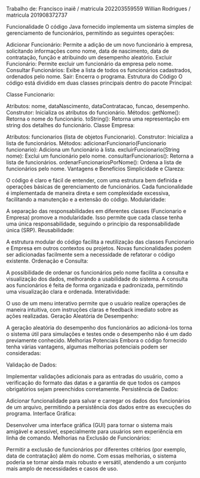 Trabalho de: Francisco inaiê / matricula 202203559559
              Willian Rodrigues / matricula 201908372737

Funcionalidade
O código Java fornecido implementa um sistema simples de gerenciamento de funcionários, permitindo as seguintes operações:

Adicionar Funcionário: Permite a adição de um novo funcionário à empresa, solicitando informações como nome, data de nascimento, data de contratação, função e atribuindo um desempenho aleatório.
Excluir Funcionário: Permite excluir um funcionário da empresa pelo nome.
Consultar Funcionários: Exibe a lista de todos os funcionários cadastrados, ordenados pelo nome.
Sair: Encerra o programa.
Estrutura do Código
O código está dividido em duas classes principais dentro do pacote Principal:

Classe Funcionario:

Atributos: nome, dataNascimento, dataContratacao, funcao, desempenho.
Construtor: Inicializa os atributos do funcionário.
Métodos:
getNome(): Retorna o nome do funcionário.
toString(): Retorna uma representação em string dos detalhes do funcionário.
Classe Empresa:

Atributos: funcionarios (lista de objetos Funcionario).
Construtor: Inicializa a lista de funcionários.
Métodos:
adicionarFuncionario(Funcionario funcionario): Adiciona um funcionário à lista.
excluirFuncionario(String nome): Exclui um funcionário pelo nome.
consultarFuncionarios(): Retorna a lista de funcionários.
ordenarFuncionariosPorNome(): Ordena a lista de funcionários pelo nome.
Vantagens e Benefícios
Simplicidade e Clareza:

O código é claro e fácil de entender, com uma estrutura bem definida e operações básicas de gerenciamento de funcionários.
Cada funcionalidade é implementada de maneira direta e sem complexidade excessiva, facilitando a manutenção e a extensão do código.
Modularidade:

A separação das responsabilidades em diferentes classes (Funcionario e Empresa) promove a modularidade. Isso permite que cada classe tenha uma única responsabilidade, seguindo o princípio da responsabilidade única (SRP).
Reusabilidade:

A estrutura modular do código facilita a reutilização das classes Funcionario e Empresa em outros contextos ou projetos.
Novas funcionalidades podem ser adicionadas facilmente sem a necessidade de refatorar o código existente.
Ordenação e Consulta:

A possibilidade de ordenar os funcionários pelo nome facilita a consulta e visualização dos dados, melhorando a usabilidade do sistema.
A consulta aos funcionários é feita de forma organizada e padronizada, permitindo uma visualização clara e ordenada.
Interatividade:

O uso de um menu interativo permite que o usuário realize operações de maneira intuitiva, com instruções claras e feedback imediato sobre as ações realizadas.
Geração Aleatória de Desempenho:

A geração aleatória do desempenho dos funcionários ao adicioná-los torna o sistema útil para simulações e testes onde o desempenho não é um dado previamente conhecido.
Melhorias Potenciais
Embora o código fornecido tenha várias vantagens, algumas melhorias potenciais podem ser consideradas:

Validação de Dados:

Implementar validações adicionais para as entradas do usuário, como a verificação do formato das datas e a garantia de que todos os campos obrigatórios sejam preenchidos corretamente.
Persistência de Dados:

Adicionar funcionalidade para salvar e carregar os dados dos funcionários de um arquivo, permitindo a persistência dos dados entre as execuções do programa.
Interface Gráfica:

Desenvolver uma interface gráfica (GUI) para tornar o sistema mais amigável e acessível, especialmente para usuários sem experiência em linha de comando.
Melhorias na Exclusão de Funcionários:

Permitir a exclusão de funcionários por diferentes critérios (por exemplo, data de contratação) além do nome.
Com essas melhorias, o sistema poderia se tornar ainda mais robusto e versátil, atendendo a um conjunto mais amplo de necessidades e casos de uso.
